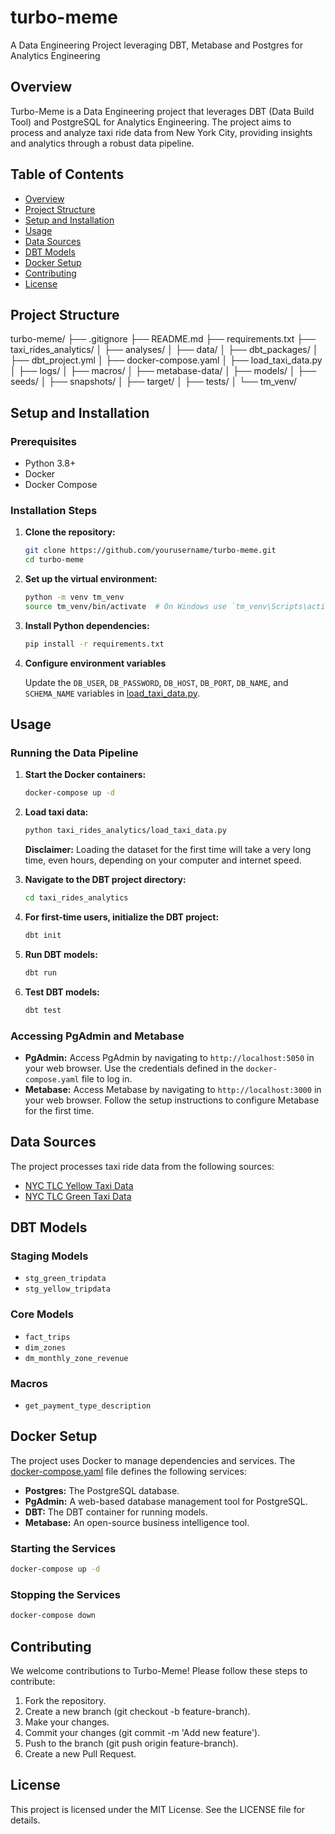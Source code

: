 # turbo-meme
A Data Engineering Project leveraging DBT, Metabase and Postgres for Analytics Engineering

## Overview

Turbo-Meme is a Data Engineering project that leverages DBT (Data Build Tool) and PostgreSQL for Analytics Engineering. The project aims to process and analyze taxi ride data from New York City, providing insights and analytics through a robust data pipeline.

## Table of Contents

- [Overview](#overview)
- [Project Structure](#project-structure)
- [Setup and Installation](#setup-and-installation)
- [Usage](#usage)
- [Data Sources](#data-sources)
- [DBT Models](#dbt-models)
- [Docker Setup](#docker-setup)
- [Contributing](#contributing)
- [License](#license)

## Project Structure
turbo-meme/ ├── .gitignore ├── README.md ├── requirements.txt ├── taxi_rides_analytics/ │ ├── analyses/ │ ├── data/ │ ├── dbt_packages/ │ ├── dbt_project.yml │ ├── docker-compose.yaml │ ├── load_taxi_data.py │ ├── logs/ │ ├── macros/ │ ├── metabase-data/ │ ├── models/ │ ├── seeds/ │ ├── snapshots/ │ ├── target/ │ ├── tests/ │ └── tm_venv/


## Setup and Installation

### Prerequisites

- Python 3.8+
- Docker
- Docker Compose

### Installation Steps

1. **Clone the repository:**

    ```sh
    git clone https://github.com/yourusername/turbo-meme.git
    cd turbo-meme
    ```

2. **Set up the virtual environment:**

    ```sh
    python -m venv tm_venv
    source tm_venv/bin/activate  # On Windows use `tm_venv\Scripts\activate`
    ```

3. **Install Python dependencies:**

    ```sh
    pip install -r requirements.txt
    ```

4. **Configure environment variables**

    Update the `DB_USER`, `DB_PASSWORD`, `DB_HOST`, `DB_PORT`, `DB_NAME`, and `SCHEMA_NAME` variables in [load_taxi_data.py](http://_vscodecontentref_/3).

## Usage

### Running the Data Pipeline

1. **Start the Docker containers:**

    ```sh
    docker-compose up -d
    ```

2. **Load taxi data:**

    ```sh
    python taxi_rides_analytics/load_taxi_data.py
    ```

    **Disclaimer:** Loading the dataset for the first time will take a very long time, even hours, depending on your computer and internet speed.


3. **Navigate to the DBT project directory:**

    ```sh
    cd taxi_rides_analytics
    ```

4. **For first-time users, initialize the DBT project:**

    ```sh
    dbt init
    ```

5. **Run DBT models:**

    ```sh
    dbt run
    ```

6. **Test DBT models:**

    ```sh
    dbt test
    ```

### Accessing PgAdmin and Metabase

- **PgAdmin:** Access PgAdmin by navigating to `http://localhost:5050` in your web browser. Use the credentials defined in the `docker-compose.yaml` file to log in.
- **Metabase:** Access Metabase by navigating to `http://localhost:3000` in your web browser. Follow the setup instructions to configure Metabase for the first time.


## Data Sources

The project processes taxi ride data from the following sources:

- [NYC TLC Yellow Taxi Data](https://github.com/DataTalksClub/nyc-tlc-data/releases/download/yellow/)
- [NYC TLC Green Taxi Data](https://github.com/DataTalksClub/nyc-tlc-data/releases/download/green/)

## DBT Models

### Staging Models

- `stg_green_tripdata`
- `stg_yellow_tripdata`

### Core Models

- `fact_trips`
- `dim_zones`
- `dm_monthly_zone_revenue`

### Macros

- `get_payment_type_description`

## Docker Setup

The project uses Docker to manage dependencies and services. The [docker-compose.yaml](http://_vscodecontentref_/4) file defines the following services:

- **Postgres:** The PostgreSQL database.
- **PgAdmin:** A web-based database management tool for PostgreSQL.
- **DBT:** The DBT container for running models.
- **Metabase:** An open-source business intelligence tool.

### Starting the Services

```sh
docker-compose up -d
```

### Stopping the Services

```sh
docker-compose down
```

## Contributing
We welcome contributions to Turbo-Meme! Please follow these steps to contribute:

1. Fork the repository.
2. Create a new branch (git checkout -b feature-branch).
3. Make your changes.
4. Commit your changes (git commit -m 'Add new feature').
5. Push to the branch (git push origin feature-branch).
6. Create a new Pull Request.

## License
This project is licensed under the MIT License. See the LICENSE file for details.

